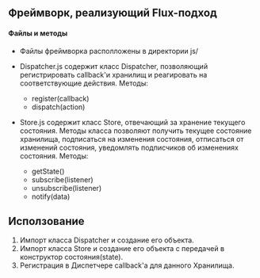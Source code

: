 ## Фреймворк, реализующий Flux-подход

#### Файлы и методы
- Файлы фреймворка располложены в директории js/

- Dispatcher.js содержит класс Dispatcher, позволяющий регистрировать callback'и хранилищ и реагировать на соответствующие действия.
	Методы:
	- register(callback)
	- dispatch(action)

- Store.js содержит класс Store, отвечающий за хранение текущего состояния. Методы класса позволяют получить текущее состояние хранилища, подписаться на изменения состояния, отписаться от изменений состояния, уведомлять подписчиков об изменениях состояния.
	Методы:
	- getState()
	- subscribe(listener)
	- unsubscribe(listener)
	- notify(data)

## Исползование
1. Импорт класса Dispatcher и создание его объекта.
2. Импорт класса Store и создание его объекта с передачей в конструктор состояния(state).
3. Регистрация в Диспетчере callback'а для данного Хранилища.
